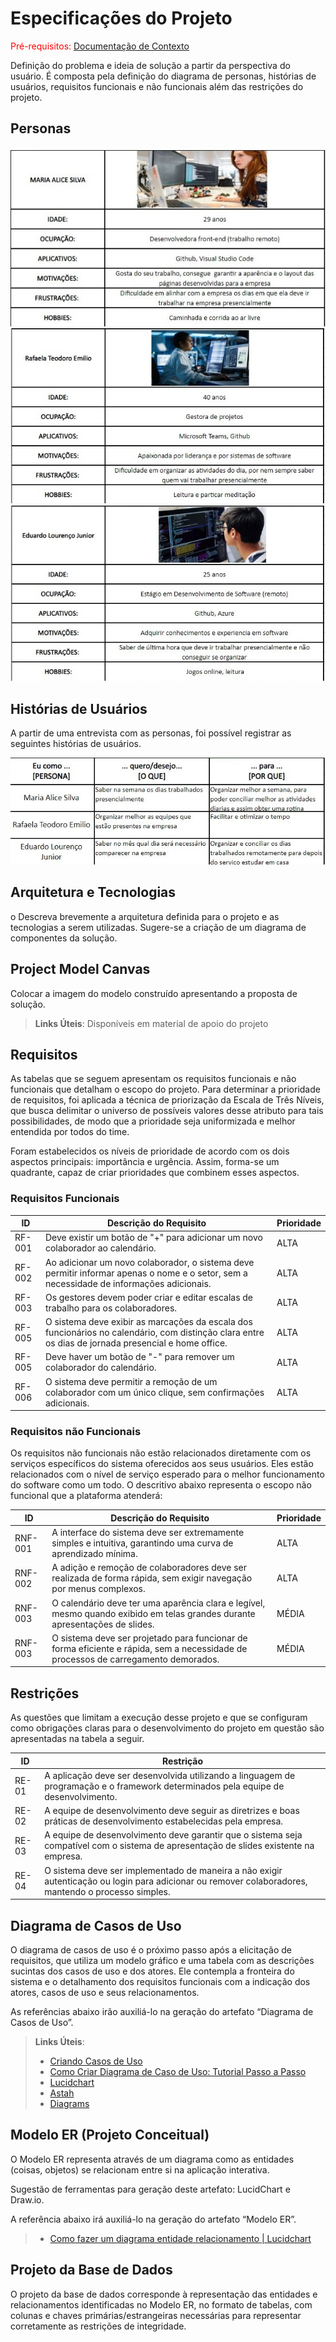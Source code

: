 # Especificações do Projeto

<span style="color:red">Pré-requisitos: <a href="1-Documentação de Contexto.md"> Documentação de Contexto</a></span>

Definição do problema e ideia de solução a partir da perspectiva do usuário. É composta pela definição do  diagrama de personas, histórias de usuários, requisitos funcionais e não funcionais além das restrições do projeto.

## Personas

<img src="/documentos/img/Persona.jpg">
<img src="/documentos/img/Persona1.jpg">
<img src="/documentos/img/Persona2.jpg">


## Histórias de Usuários

A partir de uma entrevista com as personas, foi possível registrar as seguintes histórias de usuários.

<img src="/documentos/img/historiaUsuario.jpg">


## Arquitetura e Tecnologias

o	Descreva brevemente a arquitetura definida para o projeto e as tecnologias a serem utilizadas. Sugere-se a criação de um diagrama de componentes da solução.

## Project Model Canvas

Colocar a imagem do modelo construído apresentando a proposta de solução.

> **Links Úteis**:
> Disponíveis em material de apoio do projeto

## Requisitos

As tabelas que se seguem apresentam os requisitos funcionais e não funcionais que detalham o escopo do projeto. Para determinar a prioridade de requisitos, foi aplicada a técnica de priorização da Escala de Três Níveis, que busca delimitar o universo de possíveis valores desse atributo para tais possibilidades, de modo que a prioridade seja uniformizada e melhor entendida por todos do time.

Foram estabelecidos os níveis de prioridade de acordo com os dois aspectos principais: importância e urgência. Assim, forma-se um quadrante, capaz de criar prioridades que combinem esses aspectos.


### Requisitos Funcionais

| ID   | Descrição do Requisito  | Prioridade |
|------|-----------------------------------------|----|
|RF-001| Deve existir um botão de "+" para adicionar um novo colaborador ao calendário. | ALTA |
|RF-002| Ao adicionar um novo colaborador, o sistema deve permitir informar apenas o nome e o setor, sem a necessidade de informações adicionais. | ALTA |
|RF-003| Os gestores devem poder criar e editar escalas de trabalho para os colaboradores. | ALTA | 
|RF-005| O sistema deve exibir as marcações da escala dos funcionários no calendário, com distinção clara entre os dias de jornada presencial e home office. | ALTA |
|RF-005| Deve haver um botão de "-" para remover um colaborador do calendário. | ALTA |
|RF-006| O sistema deve permitir a remoção de um colaborador com um único clique, sem confirmações adicionais. | ALTA |



### Requisitos não Funcionais
Os requisitos não funcionais não estão relacionados diretamente com os serviços específicos do sistema oferecidos aos seus usuários. Eles estão relacionados com o nível de serviço esperado para o melhor funcionamento do software como um todo. O descritivo abaixo representa o escopo não funcional que a plataforma atenderá:

| ID    | Descrição do Requisito  |Prioridade |
|-------|-------------------------|----|
|RNF-001| A interface do sistema deve ser extremamente simples e intuitiva, garantindo uma curva de aprendizado mínima. | ALTA |
|RNF-002| A adição e remoção de colaboradores deve ser realizada de forma rápida, sem exigir navegação por menus complexos. | ALTA |
|RNF-003| O calendário deve ter uma aparência clara e legível, mesmo quando exibido em telas grandes durante apresentações de slides. | MÉDIA |
|RNF-003| O sistema deve ser projetado para funcionar de forma eficiente e rápida, sem a necessidade de processos de carregamento demorados. | MÉDIA |


## Restrições

As questões que limitam a execução desse projeto e que se configuram como obrigações claras para o desenvolvimento do projeto em questão são apresentadas na tabela a seguir.

|ID| Restrição                                             |
|--|-------------------------------------------------------|
|RE-01| A aplicação deve ser desenvolvida utilizando a linguagem de programação e o framework determinados pela equipe de desenvolvimento. |
|RE-02| A equipe de desenvolvimento deve seguir as diretrizes e boas práticas de desenvolvimento estabelecidas pela empresa. |
|RE-03| A equipe de desenvolvimento deve garantir que o sistema seja compatível com o sistema de apresentação de slides existente na empresa. |
|RE-04| O sistema deve ser implementado de maneira a não exigir autenticação ou login para adicionar ou remover colaboradores, mantendo o processo simples. |

## Diagrama de Casos de Uso

O diagrama de casos de uso é o próximo passo após a elicitação de requisitos, que utiliza um modelo gráfico e uma tabela com as descrições sucintas dos casos de uso e dos atores. Ele contempla a fronteira do sistema e o detalhamento dos requisitos funcionais com a indicação dos atores, casos de uso e seus relacionamentos. 

As referências abaixo irão auxiliá-lo na geração do artefato “Diagrama de Casos de Uso”.

> **Links Úteis**:
> - [Criando Casos de Uso](https://www.ibm.com/docs/pt-br/elm/6.0?topic=requirements-creating-use-cases)
> - [Como Criar Diagrama de Caso de Uso: Tutorial Passo a Passo](https://gitmind.com/pt/fazer-diagrama-de-caso-uso.html/)
> - [Lucidchart](https://www.lucidchart.com/)
> - [Astah](https://astah.net/)
> - [Diagrams](https://app.diagrams.net/)

## Modelo ER (Projeto Conceitual)

O Modelo ER representa através de um diagrama como as entidades (coisas, objetos) se relacionam entre si na aplicação interativa.

Sugestão de ferramentas para geração deste artefato: LucidChart e Draw.io.

A referência abaixo irá auxiliá-lo na geração do artefato “Modelo ER”.

> - [Como fazer um diagrama entidade relacionamento | Lucidchart](https://www.lucidchart.com/pages/pt/como-fazer-um-diagrama-entidade-relacionamento)

## Projeto da Base de Dados

O projeto da base de dados corresponde à representação das entidades e relacionamentos identificadas no Modelo ER, no formato de tabelas, com colunas e chaves primárias/estrangeiras necessárias para representar corretamente as restrições de integridade.
